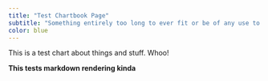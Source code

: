 ```yaml
---
title: "Test Chartbook Page"
subtitle: "Something entirely too long to ever fit or be of any use to anyone ever"
color: blue
---
```

This is a test chart about things and stuff. Whoo!

**This tests markdown rendering kinda**
